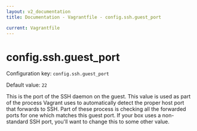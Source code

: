 ```yaml
---
layout: v2_documentation
title: Documentation - Vagrantfile - config.ssh.guest_port

current: Vagrantfile
---
```

# config.ssh.guest_port

Configuration key: `config.ssh.guest_port`

Default value: `22`

This is the port of the SSH daemon on the guest. This value is used as
part of the process Vagrant uses to automatically detect the proper
host port that forwards to SSH. Part of these process is checking all
the forwarded ports for one which matches this guest port. If your box
uses a non-standard SSH port, you'll want to change this to some other
value.
